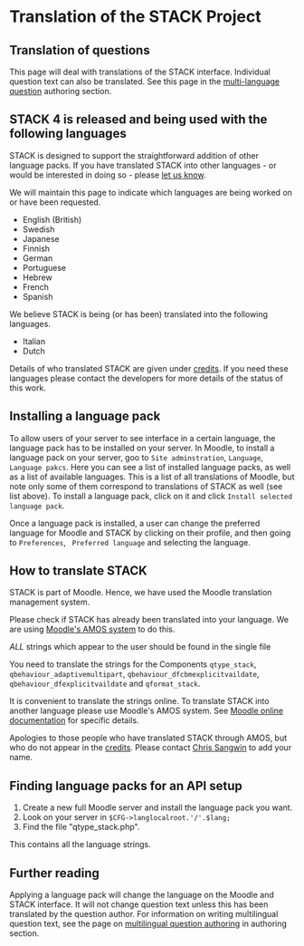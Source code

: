 # Translation of the STACK Project

## Translation of questions

This page will deal with translations of the STACK interface. Individual question text can also be translated. See this page in the [multi-language question](../Authoring/Languages.md) authoring section.

## STACK 4 is released and being used with the following languages


STACK is designed to support the straightforward addition of other language packs. If you have translated STACK into other languages - or would be interested in doing so - please [let us know](mailto:C.J.Sangwin@ed.ac.uk).

We will maintain this page to indicate which languages are being worked on or have been requested.

* English (British)
* Swedish
* Japanese
* Finnish
* German
* Portuguese 
* Hebrew
* French
* Spanish

We believe STACK is being (or has been) translated into the following languages.

* Italian
* Dutch

Details of who translated STACK are given under [credits](../About/Credits.md).  If you need these languages please contact the developers for more details of the status of this work.

## Installing a language pack

To allow users of your server to see interface in a certain language, the language pack has to be installed on your server. In Moodle, to install a language pack on your server, goo to `Site adminstration`, `Language`, `Language pakcs`. Here you can see a list of installed language packs, as well as a list of available languages. This is a list of all translations of Moodle, but note only some of them correspond to translations of STACK as well (see list above). To install a language pack, click on it and click `Install selected language pack`. 

Once a language pack is installed, a user can change the preferred language for Moodle and STACK by clicking on their profile, and then going to `Preferences`, ` Preferred language` and selecting the language.

## How to translate STACK

STACK is part of Moodle.  Hence, we have used the Moodle translation management system.  

Please check if STACK has already been translated into your language.  We are using [Moodle's AMOS system](http://docs.moodle.org/en/AMOS) to do this.  

_ALL_ strings which appear to the user should be found in the single file

You need to translate the strings for the Components `qtype_stack`,
`qbehaviour_adaptivemultipart`, `qbehaviour_dfcbmexplicitvaildate`,
`qbehaviour_dfexplicitvaildate` and `qformat_stack`.

It is convenient to translate the strings online.  To translate STACK into another language please use Moodle's AMOS system. See [Moodle online documentation](http://docs.moodle.org/en/AMOS) for specific details.

Apologies to those people who have translated STACK through AMOS, but who do not appear in the [credits](../About/Credits.md). Please contact [Chris Sangwin](mailto:C.J.Sangwin@ed.ac.uk) to add your name.

## Finding language packs for an API setup

1. Create a new full Moodle server and install the language pack you want.
2. Look on your server in `$CFG->langlocalroot.'/'.$lang;`
3. Find the file "qtype_stack.php".

This contains all the language strings.

## Further reading

Applying a language pack will change the language on the Moodle and STACK interface. It will not change question text unless this has been translated by the question author. For information on writing multilingual question text, see the page on [multilingual question authoring](../Authoring/Languages.md) in authoring section.


